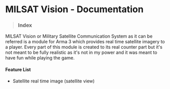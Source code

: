 # MILSAT Vision - Documentation
> ### Index

MILSAT Vision or Military Satellite Communication System as it can be referred is a module for Arma 3 which provides real time satellite imagery to a player. Every part of this module is created to its real counter part but it's not meant to be fully realistic as it's not in my power and it was meant to have fun while playing the game.

#### Feature List
- Satellite real time image (satellite view)
